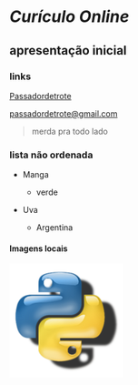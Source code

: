 # _Curículo Online_

## **apresentação inicial**

### links
[Passadordetrote](http://www.merdapratodolado.com.br)


<passadordetrote@gmail.com>

>merda pra todo lado

### lista não ordenada

- Manga
    - verde

- Uva 
    - Argentina


#### Imagens locais

![python](python.png 'Python')